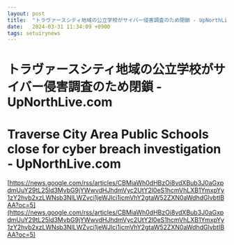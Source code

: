 ```yaml
---
layout: post
title:  "トラヴァースシティ地域の公立学校がサイバー侵害調査のため閉鎖 - UpNorthLive.com"
date:   2024-03-31 11:34:09 +0900
tags: setuirynews 
---
```


# トラヴァースシティ地域の公立学校がサイバー侵害調査のため閉鎖 - UpNorthLive.com



# Traverse City Area Public Schools close for cyber breach investigation - UpNorthLive.com

[https://news.google.com/rss/articles/CBMiaWh0dHBzOi8vdXBub3J0aGxpdmUuY29tL25ld3MvbG9jYWwvdHJhdmVyc2UtY2l0eS1hcmVhLXB1YmxpYy1zY2hvb2xzLWNsb3NlLWZvci1jeWJlci1icmVhY2gtaW52ZXN0aWdhdGlvbtIBAA?oc=5](https://news.google.com/rss/articles/CBMiaWh0dHBzOi8vdXBub3J0aGxpdmUuY29tL25ld3MvbG9jYWwvdHJhdmVyc2UtY2l0eS1hcmVhLXB1YmxpYy1zY2hvb2xzLWNsb3NlLWZvci1jeWJlci1icmVhY2gtaW52ZXN0aWdhdGlvbtIBAA?oc=5)

